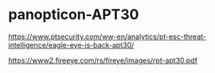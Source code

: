 # panopticon-APT30

https://www.ptsecurity.com/ww-en/analytics/pt-esc-threat-intelligence/eagle-eye-is-back-apt30/

https://www2.fireeye.com/rs/fireye/images/rpt-apt30.pdf
